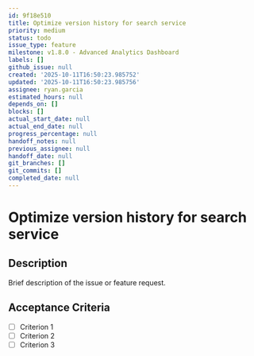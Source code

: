 ```yaml
---
id: 9f18e510
title: Optimize version history for search service
priority: medium
status: todo
issue_type: feature
milestone: v1.8.0 - Advanced Analytics Dashboard
labels: []
github_issue: null
created: '2025-10-11T16:50:23.985752'
updated: '2025-10-11T16:50:23.985756'
assignee: ryan.garcia
estimated_hours: null
depends_on: []
blocks: []
actual_start_date: null
actual_end_date: null
progress_percentage: null
handoff_notes: null
previous_assignee: null
handoff_date: null
git_branches: []
git_commits: []
completed_date: null
---
```


# Optimize version history for search service

## Description

Brief description of the issue or feature request.

## Acceptance Criteria

- [ ] Criterion 1
- [ ] Criterion 2
- [ ] Criterion 3